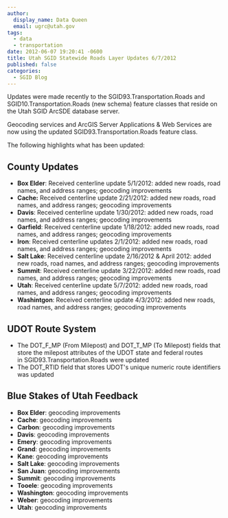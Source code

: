 ```yaml
---
author:
  display_name: Data Queen
  email: ugrc@utah.gov
tags:
  - data
  - transportation
date: 2012-06-07 19:20:41 -0600
title: Utah SGID Statewide Roads Layer Updates 6/7/2012
published: false
categories:
  - SGID Blog
---
```


Updates were made recently to the SGID93.Transportation.Roads and SGID10.Transportation.Roads (new schema) feature classes that reside on the Utah SGID ArcSDE database server.

Geocoding services and ArcGIS Server Applications &amp; Web Services are now using the updated SGID93.Transportation.Roads feature class.

The following highlights what has been updated:

## County Updates

- **Box Elder**: Received centerline update 5/1/2012: added new roads, road names, and address ranges; geocoding improvements
- **Cache:** Received centerline update 2/21/2012: added new roads, road names, and address ranges; geocoding improvements
- **Davis**: Received centerline update 1/30/2012: added new roads, road names, and address ranges; geocoding improvements
- **Garfield**: Received centerline update 1/18/2012: added new roads, road names, and address ranges; geocoding improvements
- **Iron**: Received centerline updates 2/1/2012: added new roads, road names, and address ranges; geocoding improvements
- **Salt Lake**: Received centerline update 2/16/2012 &amp; April 2012: added new roads, road names, and address ranges; geocoding improvements
- **Summit**: Received centerline update 3/22/2012: added new roads, road names, and address ranges; geocoding improvements
- **Utah**: Received centerline update 5/7/2012: added new roads, road names, and address ranges; geocoding improvements
- **Washintgon**: Received centerline update 4/3/2012: added new roads, road names, and address ranges; geocoding improvements

## UDOT Route System

- The DOT_F_MP (From Milepost) and DOT_T_MP (To Milepost) fields that store the milepost attributes of the UDOT state and federal routes in SGID93.Transportation.Roads were updated
- The DOT_RTID field that stores UDOT's unique numeric route identifiers was updated

## Blue Stakes of Utah Feedback

- **Box Elder**: geocoding improvements
- **Cache**: geocoding improvements
- **Carbon**: geocoding improvements
- **Davis**: geocoding improvements
- **Emery**: geocoding improvements
- **Grand**: geocoding improvements
- **Kane**: geocoding improvements
- **Salt Lake**: geocoding improvements
- **San Juan**: geocoding improvements
- **Summit**: geocoding improvements
- **Tooele**: geocoding improvements
- **Washington**: geocoding improvements
- **Weber**: geocoding improvements
- **Utah**: geocoding improvements
